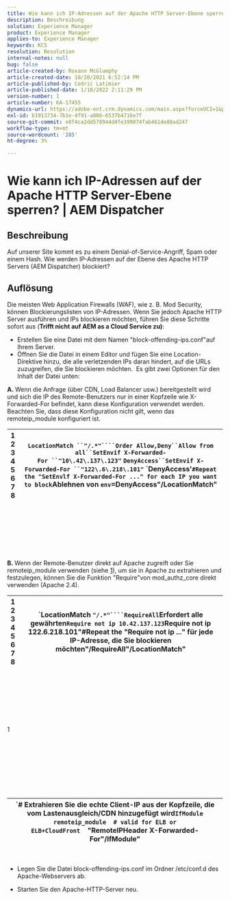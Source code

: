 ```yaml
---
title: Wie kann ich IP-Adressen auf der Apache HTTP Server-Ebene sperren? | AEM Dispatcher
description: Beschreibung
solution: Experience Manager
product: Experience Manager
applies-to: Experience Manager
keywords: KCS
resolution: Resolution
internal-notes: null
bug: false
article-created-by: Roxann McGlumphy
article-created-date: 10/20/2021 6:52:14 PM
article-published-by: Cedric Latimier
article-published-date: 1/18/2022 2:11:29 PM
version-number: 1
article-number: KA-17455
dynamics-url: https://adobe-ent.crm.dynamics.com/main.aspx?forceUCI=1&pagetype=entityrecord&etn=knowledgearticle&id=448e02d5-d631-ec11-b6e5-000d3a5ba97a
exl-id: b1913734-7b1e-4f91-a886-6537b4716e7f
source-git-commit: e8f4ca2dd578944d4fe399074fab461de88ad247
workflow-type: tm+mt
source-wordcount: '285'
ht-degree: 3%

---
```


# Wie kann ich IP-Adressen auf der Apache HTTP Server-Ebene sperren? | AEM Dispatcher

## Beschreibung


Auf unserer Site kommt es zu einem Denial-of-Service-Angriff, Spam oder einem Hash. Wie werden IP-Adressen auf der Ebene des Apache HTTP Servers (AEM Dispatcher) blockiert?


## Auflösung


Die meisten Web Application Firewalls (WAF), wie z. B. Mod Security, können Blockierungslisten von IP-Adressen. Wenn Sie jedoch Apache HTTP Server ausführen und IPs blockieren möchten, führen Sie diese Schritte sofort aus (<b>Trifft nicht auf AEM as a Cloud Service zu)</b>:

- Erstellen Sie eine Datei mit dem Namen &quot;block-offending-ips.conf&quot;auf Ihrem Server.
- Öffnen Sie die Datei in einem Editor und fügen Sie eine Location-Direktive hinzu, die alle verletzenden IPs daran hindert, auf die URLs zuzugreifen, die Sie blockieren möchten.  Es gibt zwei Optionen für den Inhalt der Datei unten:


<b>A. </b>Wenn die Anfrage (über CDN, Load Balancer usw.) bereitgestellt wird und sich die IP des Remote-Benutzers nur in einer Kopfzeile wie X-Forwarded-For befindet, kann diese Konfiguration verwendet werden.  Beachten Sie, dass diese Konfiguration nicht gilt, wenn das remoteip_module konfiguriert ist.


| 1<br>  2<br>  3<br>  4<br>  5<br>  6<br>  7<br>  8 | `LocationMatch ``"/.*"````Order Allow,Deny``Allow from all``SetEnvif X-Forwarded-For ``"10\.42\.137\.123"` `DenyAccess``SetEnvif X-Forwarded-For ``"122\.6\.218\.101"` `DenyAccess&#39;``#Repeat the "SetEnvlf X-Forwarded-For ..." for each IP you want to block``Ablehnen von ``env``=DenyAccess&quot;/LocationMatch&quot; |
| --- | --- |

<br><br><br><br><br> <br><br>
<b>B. </b>Wenn der Remote-Benutzer direkt auf Apache zugreift oder Sie remoteip_module verwenden (siehe [1](https://helpx.adobe.com/experience-manager/kb/block-ips-apache-http-server.html#remoteip_module)), um sie in Apache zu extrahieren und festzulegen, können Sie die Funktion &quot;Require&quot;von mod_authz_core direkt verwenden (Apache 2.4).


| 1<br>  2<br>  3<br>  4<br>  5<br>  6<br>  7<br>  8 | `LocationMatch ``"/.*"````RequireAll``Erfordert alle gewährten``Require not ip 10.42.137.123``Require not ip 122.6.218.101&quot;#Repeat the &quot;Require not ip ...&quot; für jede IP-Adresse, die Sie blockieren möchten&quot;/RequireAll&quot;/LocationMatch&quot; |
| --- | --- |

<br><br><br><br><br> <br><br>
1
<br><br><br><br><br> <br><br><br><br>

| `# Extrahieren Sie die echte Client-IP aus der Kopfzeile, die vom Lastenausgleich/CDN hinzugefügt wird``IfModule remoteip_module``    ``# valid for ELB or ELB+CloudFront``    &quot;RemoteIPHeader X-Forwarded-For&quot;/IfModule&quot; |
| --- |

 
- Legen Sie die Datei block-offending-ips.conf im Ordner /etc/conf.d des Apache-Webservers ab.


- Starten Sie den Apache-HTTP-Server neu.
